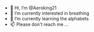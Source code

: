 - 👋 Hi, I’m @Aeroking21
- 👀 I’m currently interested in breathing
- 🌱 I’m currently learning the alphabets
- 📫 Please don't reach me ...

<!---
Aeroking21/Aeroking21 is a ✨ special ✨ repository because its `README.md` (this file) appears on your GitHub profile.
You can click the Preview link to take a look at your changes.
--->
